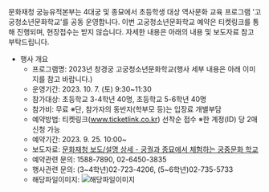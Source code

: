 문화재청 궁능유적본부는 4대궁 및 종묘에서 초등학생 대상 역사문화 교육 프로그램 '고궁청소년문화학교'를 공동 운영합니다. 이번 고궁청소년문화학교 예약은 티켓링크를 통해 진행되며, 현장접수는 받지 않습니다. 자세한 내용은 아래의 내용 및 보도자료 참고 부탁드립니다.

- 행사 개요
  - 프로그램명: 2023년 창경궁 고궁청소년문화학교(행사 세부 내용은 아래 이미지를 참고 바랍니다.)
  - 운영기간: 2023. 10. 7. (토) 9:30~11:30
  - 참가대상: 초등학교 3-4학년 40명, 초등학교 5-6학년 40명
  - 참가비: 무료 ※단, 참가자의 동반자(학부모 등)는 입장료 개별부담
  - 예약방법: 티켓링크(www.ticketlink.co.kr) 선착순 접수 ※한 계정(ID) 당 2매 신청 가능
  - 예약기간: 2023. 9. 25. 10:00~
  - 보도자료: [문화재청 보도/설명 상세 - 궁궐과 종묘에서 체험하는 궁중문화 학교](cha.go.kr)
  - 예약관련 문의: 1588-7890, 02-6450-3835
  - 행사관련 문의: (3~4학년)02-723-4206, (5~6학년)02-735-5733
  - 해당파일이미지: ![해당파일이미지](https://cgg.cha.go.kr/agapp/cmm/fms/getImage.do?atchFileId=FILE_000000000140140&fileSn=2)
